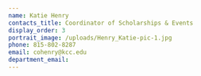 ```yaml
---
name: Katie Henry
contacts_title: Coordinator of Scholarships & Events
display_order: 3
portrait_image: /uploads/Henry_Katie-pic-1.jpg
phone: 815-802-8287
email: cohenry@kcc.edu
department_email:
---
```

